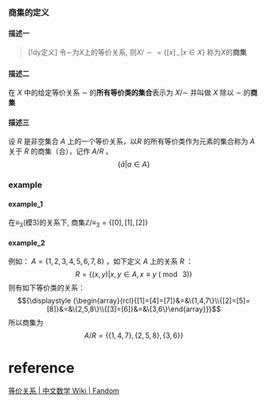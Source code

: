 

### 商集的定义
#### 描述一
> [!dy定义] 
> 令$\sim$为$X$上的等价关系, 则$X/\sim= \{[x]_\sim|x\in X\}$ 称为$X$的**商集**
#### 描述二
在  $X$ 中的给定等价关系  $\sim$ 的**所有等价类的集合**表示为  ${\displaystyle X/\mathrm {\sim } }$ 并叫做 $X$ 除以 $\sim$ 的**商集**
#### 描述三
设 ${\displaystyle R}$ 是非空集合 ${\displaystyle A}$ 上的一个等价关系，以${\displaystyle R}$ 的所有等价类作为元素的集合称为 ${\displaystyle A}$ 关于 ${\displaystyle R}$ 的商集（合），记作 ${\displaystyle A/R}$ 。
$${\displaystyle \{{\bar {a}}|a\in A\}}$$

### example
#### example_1
在$\equiv_3$(模3)的关系下, 商集$\mathbb{Z}/\equiv_3= \{[0],[1],[2]\}$
#### example_2
例如： ${\displaystyle A=\{1,2,3,4,5,6,7,8\}}$ ，如下定义 ${\displaystyle A}$ 上的关系 ${\displaystyle R}$ ：
$${\displaystyle R=\{(x,y)|x,y\in A,x\equiv y~({\bmod {~}}3)\}}$$
则有如下等价类的关系：
$${\displaystyle {\begin{array}{rcl}{[1]=[4]=[7]}&=&\{1,4,7\}\\{[2]=[5]=[8]}&=&\{2,5,8\}\\{[3]=[6]}&=&\{3,6\}\end{array}}}$$
所以商集为
$${\displaystyle A/R=\{\{1,4,7\},\{2,5,8\},\{3,6\}\}}$$


# reference
[等价关系 | 中文数学 Wiki | Fandom](https://math.fandom.com/zh/wiki/%E7%AD%89%E4%BB%B7%E5%85%B3%E7%B3%BB?variant=zh)
